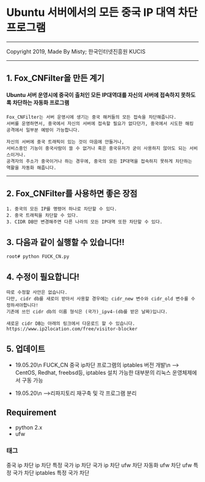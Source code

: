 # Ubuntu  서버에서의 모든 중국 IP 대역 차단 프로그램
<hr/>
Copyright 2019, Made By Misty; 한국인터넷진흥원 KUCIS
<hr/>

## 1. Fox_CNFilter을 만든 계기
#### Ubuntu 서버 운영시에 중국이 출처인 모든 IP대역대를 자신의 서버에 접속하지 못하도록 차단하는 자동화 프로그램

```
Fox_CNFilter는 서버 운영시에 생기는 중국 해커들의 모든 접속을 차단해줍니다.
서버를 운영하면서, 중국에서 자신의 서버에 접속할 필요가 없다던가, 중국에서 시도한 해킹 공격에서 일부분 예방이 가능합니다.

자신의 서버에 중국 트래픽이 있는 것이 마음에 안들거나,
서비스중인 기능이 중국사람이 쓸 수 없거나 혹은 중국유저가 굳이 사용하지 않아도 되는 서비스이거나.
공격자의 주소가 중국이거나 하는 경우에, 중국의 모든 IP대역을 접속하지 못하게 차단하는 역활을 자동화 해줍니다.
```
<hr>


## 2. Fox_CNFilter를 사용하면 좋은 장점
```
1. 중국의 모든 IP를 명령어 하나로 차단할 수 있다.
2. 중국 트래픽을 차단할 수 있다.
3. CIDR DB만 변경해주면 다른 나라의 모든 IP대역 또한 차단할 수 있다.
```


## 3. 다음과 같이 실행할 수 있습니다!!
```
root# python FUCK_CN.py
```


## 4. 수정이 필요합니다!
```
따로 수정할 사안은 없습니다.
다만, cidr db를 새로이 받아서 사용할 경우에는 cidr_new 변수와 cidr_old 변수를 수정하셔야합니다!
기존에 쓰인 cidr db의 이름 형식은 (국가)_ipv4-(db를 받은 날짜)입니다.

새로운 cidr DB는 아래의 링크에서 다운로드 할 수 있습니다.
https://www.ip2location.com/free/visitor-blocker
```

## 5. 업데이트
- 19.05.20\n
FUCK_CN 중국 ip차단 프로그램의 iptables 버전 개발\n
--> CentOS, Redhat, freebsd등, iptables 설치 가능한 대부분의 리눅스 운영체제에서 구동 가능

- 19.05.20\n
-->리파지토리 재구축 및 각 프로그램 분리


## Requirement
- python 2.x
- ufw

### 태그
중국 ip 차단
ip 차단
특정 국가 ip 차단
국가 ip 차단
ufw 차단 자동화
ufw 차단
ufw 특정 국가 차단
iptables 특정 국가 차단
